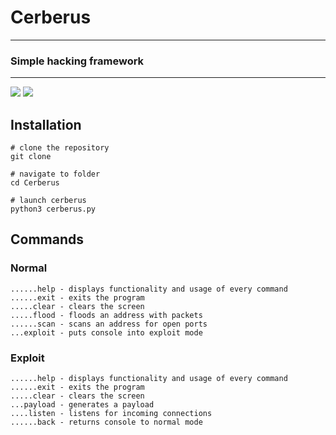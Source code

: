 # Cerberus

---

###  Simple hacking framework

---

  <a title="Python version"><img src="https://img.shields.io/badge/python-3.9-green.svg"></a> <a title="Cerberus version"><img src="https://img.shields.io/badge/version-1.0.0-orange.svg"></a>

Installation
---

```
# clone the repository
git clone 

# navigate to folder
cd Cerberus

# launch cerberus
python3 cerberus.py
```

Commands
---

### Normal

```
......help - displays functionality and usage of every command
......exit - exits the program
.....clear - clears the screen
.....flood - floods an address with packets
......scan - scans an address for open ports
...exploit - puts console into exploit mode
```

### Exploit

```
......help - displays functionality and usage of every command
......exit - exits the program
.....clear - clears the screen
...payload - generates a payload
....listen - listens for incoming connections
......back - returns console to normal mode
